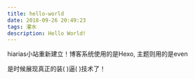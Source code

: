 ```yaml
---
title: hello-world
date: 2018-09-26 20:49:23
tags: 灌水
description: Hello World!
---
```


hiarias小站重新建立！博客系统使用的是Hexo, 主题则用的是even

是时候展现真正的装( )逼( )技术了！

<!-- more -->
